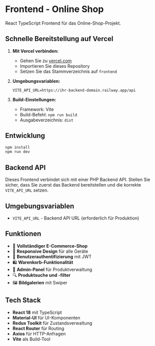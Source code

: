 # Frontend - Online Shop

React TypeScript Frontend für das Online-Shop-Projekt.

## Schnelle Bereitstellung auf Vercel

1. **Mit Vercel verbinden:**

   - Gehen Sie zu [vercel.com](https://vercel.com)
   - Importieren Sie dieses Repository
   - Setzen Sie das Stammverzeichnis auf `frontend`

2. **Umgebungsvariablen:**

   ```
   VITE_API_URL=https://ihr-backend-domain.railway.app/api
   ```

3. **Build-Einstellungen:**
   - Framework: Vite
   - Build-Befehl: `npm run build`
   - Ausgabeverzeichnis: `dist`

## Entwicklung

```bash
npm install
npm run dev
```

## Backend API

Dieses Frontend verbindet sich mit einer PHP Backend API. Stellen Sie sicher, dass Sie zuerst das Backend bereitstellen und die korrekte `VITE_API_URL` setzen.

## Umgebungsvariablen

- `VITE_API_URL` - Backend API URL (erforderlich für Produktion)

## Funktionen

- 🛒 **Vollständiger E-Commerce-Shop**
- 📱 **Responsive Design** für alle Geräte
- 🔐 **Benutzerauthentifizierung** mit JWT
- 🛍️ **Warenkorb-Funktionalität**
- 👑 **Admin-Panel** für Produktverwaltung
- 🔍 **Produktsuche und -filter**
- 🖼️ **Bildgalerien** mit Swiper

## Tech Stack

- **React 18** mit TypeScript
- **Material-UI** für UI-Komponenten
- **Redux Toolkit** für Zustandsverwaltung
- **React Router** für Routing
- **Axios** für HTTP-Anfragen
- **Vite** als Build-Tool
